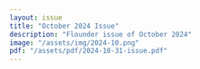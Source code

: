 ```yaml
---
layout: issue
title: "October 2024 Issue"
description: "Flounder issue of October 2024"
image: "/assets/img/2024-10.png"
pdf: "/assets/pdf/2024-10-31-issue.pdf"
---
```

